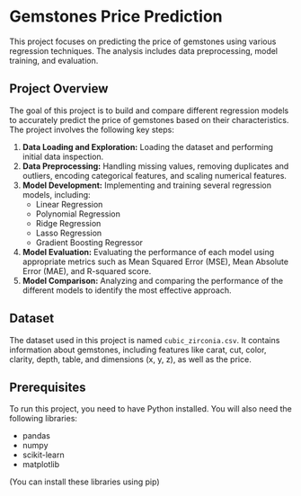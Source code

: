 # Gemstones Price Prediction

This project focuses on predicting the price of gemstones using various regression techniques. The analysis includes data preprocessing, model training, and evaluation.

## Project Overview

The goal of this project is to build and compare different regression models to accurately predict the price of gemstones based on their characteristics. The project involves the following key steps:

1.  **Data Loading and Exploration:** Loading the dataset and performing initial data inspection.
2.  **Data Preprocessing:** Handling missing values, removing duplicates and outliers, encoding categorical features, and scaling numerical features.
3.  **Model Development:** Implementing and training several regression models, including:
    *   Linear Regression
    *   Polynomial Regression
    *   Ridge Regression
    *   Lasso Regression
    *   Gradient Boosting Regressor
4.  **Model Evaluation:** Evaluating the performance of each model using appropriate metrics such as Mean Squared Error (MSE), Mean Absolute Error (MAE), and R-squared score.
5.  **Model Comparison:** Analyzing and comparing the performance of the different models to identify the most effective approach.

## Dataset

The dataset used in this project is named `cubic_zirconia.csv`. It contains information about gemstones, including features like carat, cut, color, clarity, depth, table, and dimensions (x, y, z), as well as the price.

## Prerequisites

To run this project, you need to have Python installed. You will also need the following libraries:

*   pandas
*   numpy
*   scikit-learn
*   matplotlib

(You can install these libraries using pip)
